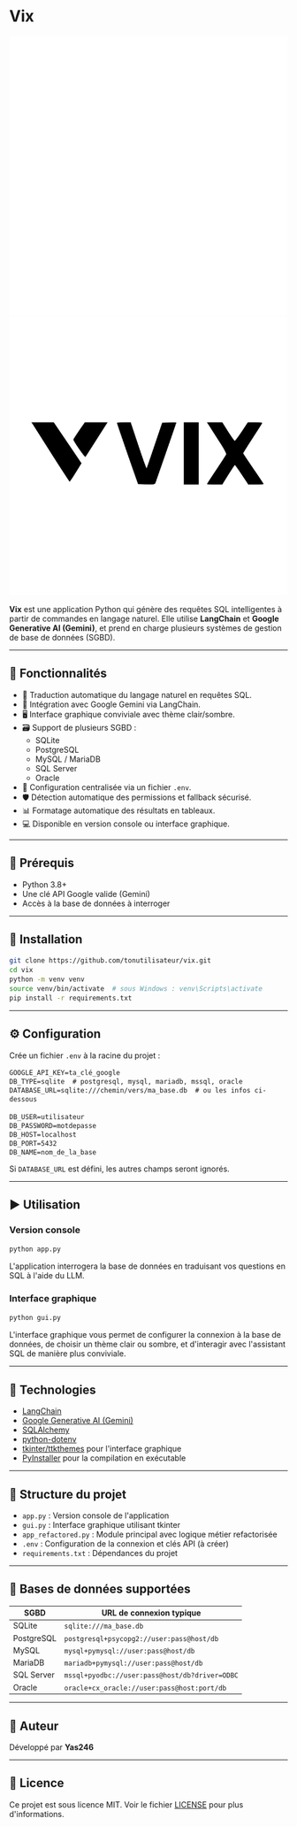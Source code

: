 # Vix

![Vix Logo](./vix.svg)
![Vix Logo](./vix2.svg)

**Vix** est une application Python qui génère des requêtes SQL intelligentes à partir de commandes en langage naturel. Elle utilise **LangChain** et **Google Generative AI (Gemini)**, et prend en charge plusieurs systèmes de gestion de base de données (SGBD).

---

## 🔧 Fonctionnalités

- 💬 Traduction automatique du langage naturel en requêtes SQL.
- 🧠 Intégration avec Google Gemini via LangChain.
- 🖥️ Interface graphique conviviale avec thème clair/sombre.
- 🗃️ Support de plusieurs SGBD :
  - SQLite
  - PostgreSQL
  - MySQL / MariaDB
  - SQL Server
  - Oracle
- 🔐 Configuration centralisée via un fichier `.env`.
- 🛡️ Détection automatique des permissions et fallback sécurisé.
- 📊 Formatage automatique des résultats en tableaux.
- 💻 Disponible en version console ou interface graphique.

---

## 🧱 Prérequis

- Python 3.8+
- Une clé API Google valide (Gemini)
- Accès à la base de données à interroger

---

## 🚀 Installation

```bash
git clone https://github.com/tonutilisateur/vix.git
cd vix
python -m venv venv
source venv/bin/activate  # sous Windows : venv\Scripts\activate
pip install -r requirements.txt
```

---

## ⚙️ Configuration

Crée un fichier `.env` à la racine du projet :

```env
GOOGLE_API_KEY=ta_clé_google
DB_TYPE=sqlite  # postgresql, mysql, mariadb, mssql, oracle
DATABASE_URL=sqlite:///chemin/vers/ma_base.db  # ou les infos ci-dessous

DB_USER=utilisateur
DB_PASSWORD=motdepasse
DB_HOST=localhost
DB_PORT=5432
DB_NAME=nom_de_la_base
```

Si `DATABASE_URL` est défini, les autres champs seront ignorés.

---

## ▶️ Utilisation

### Version console

```bash
python app.py
```

L'application interrogera la base de données en traduisant vos questions en SQL à l'aide du LLM.

### Interface graphique

```bash
python gui.py
```

L'interface graphique vous permet de configurer la connexion à la base de données, de choisir un thème clair ou sombre, et d'interagir avec l'assistant SQL de manière plus conviviale.

---

## 🧰 Technologies

- [LangChain](https://www.langchain.com/)
- [Google Generative AI (Gemini)](https://ai.google.dev/)
- [SQLAlchemy](https://www.sqlalchemy.org/)
- [python-dotenv](https://pypi.org/project/python-dotenv/)
- [tkinter/ttkthemes](https://ttkthemes.readthedocs.io/) pour l'interface graphique
- [PyInstaller](https://www.pyinstaller.org/) pour la compilation en exécutable

---

## 📂 Structure du projet

- `app.py` : Version console de l'application
- `gui.py` : Interface graphique utilisant tkinter
- `app_refactored.py` : Module principal avec logique métier refactorisée
- `.env` : Configuration de la connexion et clés API (à créer)
- `requirements.txt` : Dépendances du projet

---

## 💾 Bases de données supportées

| SGBD       | URL de connexion typique                       |
| ---------- | ---------------------------------------------- |
| SQLite     | `sqlite:///ma_base.db`                         |
| PostgreSQL | `postgresql+psycopg2://user:pass@host/db`      |
| MySQL      | `mysql+pymysql://user:pass@host/db`            |
| MariaDB    | `mariadb+pymysql://user:pass@host/db`          |
| SQL Server | `mssql+pyodbc://user:pass@host/db?driver=ODBC` |
| Oracle     | `oracle+cx_oracle://user:pass@host:port/db`    |

---

## 👤 Auteur

Développé par **Yas246**

---

## 📄 Licence

Ce projet est sous licence MIT. Voir le fichier [LICENSE](LICENSE) pour plus d'informations.
